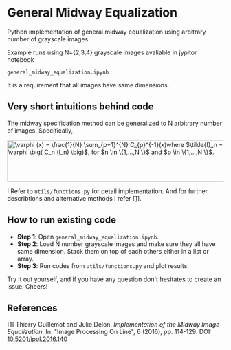 # General Midway Equalization #

Python implementation of general midway equalization using arbitrary number of grayscale images.

Example runs using N={2,3,4} grayscale images avaliable in jypitor notebook

`general_midway_equalization.ipynb`

It is a requirement that all images have same dimensions.

## Very short intuitions behind code ##




The midway specification method can be generalized to N arbitrary number of images. Specifically,

<img src="http://www.sciweavers.org/tex2img.php?eq=%5Cvarphi%20%28x%29%20%3D%20%5Cfrac%7B1%7D%7BN%7D%20%5Csum_%7Bp%3D1%7D%5E%7BN%7D%20C_%7Bp%7D%5E%7B-1%7D%28x%29%0A%0Awhere%20%24%5Ctilde%7BI%7D_n%20%3D%20%5Cvarphi%20%5Cbig%28%20C_n%20%28I_n%29%20%5Cbig%29%24%2C%20for%20%24n%20%5Cin%20%5C%7B1%2C...%2CN%20%5C%7D%24%20and%20%24p%20%5Cin%20%5C%7B1%2C...%2CN%20%5C%7D%24.&bc=White&fc=Black&im=jpg&fs=12&ff=arev&edit=0" align="center" border="0" alt="\varphi (x) = \frac{1}{N} \sum_{p=1}^{N} C_{p}^{-1}(x)where $\tilde{I}_n = \varphi \big( C_n (I_n) \big)$, for $n \in \{1,...,N \}$ and $p \in \{1,...,N \}$." width="518" height="96" />


I Refer to `utils/functions.py` for detail implementation. And for further describtions and alternative methods I refer [[1]](#1).

## How to run existing code ##

* __Step 1__: Open `general_midway_equalization.ipynb`.
* __Step 2__: Load N number grayscale images and make sure they all have same dimension. Stack them on top of each others either in a list or array.
* __Step 3__: Run codes from `utils/functions.py` and plot results.

Try it out yourself, and if you have any question don't hesitates to create an issue. Cheers!


## References ##

<a id="1">[1]</a> 
Thierry Guillemot and Julie Delon. _Implementation of the Midway Image Equalization_. In: "Image Processing On Line", 6 (2016), pp. 114-129. DOI: [10.5201/ipol.2016.140](http://www.ipol.im/pub/art/2016/140/?utm_source=doi "Named link title")
